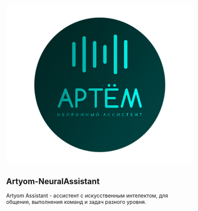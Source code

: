 <p align="center" width="100%"><img src="/Logo/RoundLogo_512.png"></p>

## Artyom-NeuralAssistant
Artyom Assistant - ассистент с искусственным интелектом, для общения, выполнения команд и задач разного уровня.
